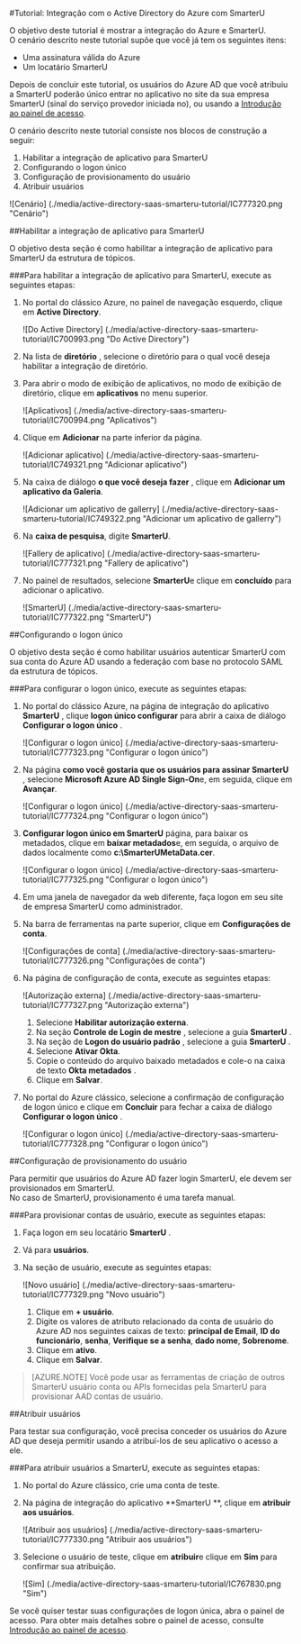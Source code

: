 <properties 
    pageTitle="Tutorial: Integração com o Active Directory do Azure com SmarterU | Microsoft Azure" 
    description="Saiba como usar SmarterU com o Azure Active Directory para habilitar o logon único, provisionamento automatizado e muito mais!" 
    services="active-directory" 
    authors="jeevansd"  
    documentationCenter="na" 
    manager="femila"/>
<tags 
    ms.service="active-directory" 
    ms.devlang="na" 
    ms.topic="article" 
    ms.tgt_pltfrm="na" 
    ms.workload="identity" 
    ms.date="09/19/2016" 
    ms.author="jeedes" />

#<a name="tutorial-azure-active-directory-integration-with-smarteru"></a>Tutorial: Integração com o Active Directory do Azure com SmarterU
  
O objetivo deste tutorial é mostrar a integração do Azure e SmarterU.  
O cenário descrito neste tutorial supõe que você já tem os seguintes itens:

-   Uma assinatura válida do Azure
-   Um locatário SmarterU
  
Depois de concluir este tutorial, os usuários do Azure AD que você atribuiu a SmarterU poderão único entrar no aplicativo no site da sua empresa SmarterU (sinal do serviço provedor iniciada no), ou usando a [Introdução ao painel de acesso](active-directory-saas-access-panel-introduction.md).
  
O cenário descrito neste tutorial consiste nos blocos de construção a seguir:

1.  Habilitar a integração de aplicativo para SmarterU
2.  Configurando o logon único
3.  Configuração de provisionamento do usuário
4.  Atribuir usuários

![Cenário] (./media/active-directory-saas-smarteru-tutorial/IC777320.png "Cenário")

##<a name="enabling-the-application-integration-for-smarteru"></a>Habilitar a integração de aplicativo para SmarterU
  
O objetivo desta seção é como habilitar a integração de aplicativo para SmarterU da estrutura de tópicos.

###<a name="to-enable-the-application-integration-for-smarteru-perform-the-following-steps"></a>Para habilitar a integração de aplicativo para SmarterU, execute as seguintes etapas:

1.  No portal do clássico Azure, no painel de navegação esquerdo, clique em **Active Directory**.

    ![Do Active Directory] (./media/active-directory-saas-smarteru-tutorial/IC700993.png "Do Active Directory")

2.  Na lista de **diretório** , selecione o diretório para o qual você deseja habilitar a integração de diretório.

3.  Para abrir o modo de exibição de aplicativos, no modo de exibição de diretório, clique em **aplicativos** no menu superior.

    ![Aplicativos] (./media/active-directory-saas-smarteru-tutorial/IC700994.png "Aplicativos")

4.  Clique em **Adicionar** na parte inferior da página.

    ![Adicionar aplicativo] (./media/active-directory-saas-smarteru-tutorial/IC749321.png "Adicionar aplicativo")

5.  Na caixa de diálogo **o que você deseja fazer** , clique em **Adicionar um aplicativo da Galeria**.

    ![Adicionar um aplicativo de gallerry] (./media/active-directory-saas-smarteru-tutorial/IC749322.png "Adicionar um aplicativo de gallerry")

6.  Na **caixa de pesquisa**, digite **SmarterU**.

    ![Fallery de aplicativo] (./media/active-directory-saas-smarteru-tutorial/IC777321.png "Fallery de aplicativo")

7.  No painel de resultados, selecione **SmarterU**e clique em **concluído** para adicionar o aplicativo.

    ![SmarterU] (./media/active-directory-saas-smarteru-tutorial/IC777322.png "SmarterU")

##<a name="configuring-single-sign-on"></a>Configurando o logon único
  
O objetivo desta seção é como habilitar usuários autenticar SmarterU com sua conta do Azure AD usando a federação com base no protocolo SAML da estrutura de tópicos.

###<a name="to-configure-single-sign-on-perform-the-following-steps"></a>Para configurar o logon único, execute as seguintes etapas:

1.  No portal do clássico Azure, na página de integração do aplicativo **SmarterU** , clique **logon único configurar** para abrir a caixa de diálogo **Configurar o logon único** .

    ![Configurar o logon único] (./media/active-directory-saas-smarteru-tutorial/IC777323.png "Configurar o logon único")

2.  Na página **como você gostaria que os usuários para assinar SmarterU** , selecione **Microsoft Azure AD Single Sign-On**e, em seguida, clique em **Avançar**.

    ![Configurar o logon único] (./media/active-directory-saas-smarteru-tutorial/IC777324.png "Configurar o logon único")

3.  **Configurar logon único em SmarterU** página, para baixar os metadados, clique em **baixar metadados**e, em seguida, o arquivo de dados localmente como **c:\\SmarterUMetaData.cer**.

    ![Configurar o logon único] (./media/active-directory-saas-smarteru-tutorial/IC777325.png "Configurar o logon único")

4.  Em uma janela de navegador da web diferente, faça logon em seu site de empresa SmarterU como administrador.

5.  Na barra de ferramentas na parte superior, clique em **Configurações de conta**.

    ![Configurações de conta] (./media/active-directory-saas-smarteru-tutorial/IC777326.png "Configurações de conta")

6.  Na página de configuração de conta, execute as seguintes etapas:

    ![Autorização externa] (./media/active-directory-saas-smarteru-tutorial/IC777327.png "Autorização externa")

    1.  Selecione **Habilitar autorização externa**.
    2.  Na seção **Controle de Login de mestre** , selecione a guia **SmarterU** .
    3.  Na seção de **Logon do usuário padrão** , selecione a guia **SmarterU** .
    4.  Selecione **Ativar Okta**.
    5.  Copie o conteúdo do arquivo baixado metadados e cole-o na caixa de texto **Okta metadados** .
    6.  Clique em **Salvar**.

7.  No portal do Azure clássico, selecione a confirmação de configuração de logon único e clique em **Concluir** para fechar a caixa de diálogo **Configurar o logon único** .

    ![Configurar o logon único] (./media/active-directory-saas-smarteru-tutorial/IC777328.png "Configurar o logon único")

##<a name="configuring-user-provisioning"></a>Configuração de provisionamento do usuário
  
Para permitir que usuários do Azure AD fazer login SmarterU, ele devem ser provisionados em SmarterU.  
No caso de SmarterU, provisionamento é uma tarefa manual.

###<a name="to-provision-a-user-accounts-perform-the-following-steps"></a>Para provisionar contas de usuário, execute as seguintes etapas:

1.  Faça logon em seu locatário **SmarterU** .

2.  Vá para **usuários**.

3.  Na seção de usuário, execute as seguintes etapas:

    ![Novo usuário] (./media/active-directory-saas-smarteru-tutorial/IC777329.png "Novo usuário")

    1.  Clique em **+ usuário**.
    2.  Digite os valores de atributo relacionado da conta de usuário do Azure AD nos seguintes caixas de texto: **principal de Email**, **ID do funcionário**, **senha**, **Verifique se a senha**, **dado nome**, **Sobrenome**.
    3.  Clique em **ativo**.
    4.  Clique em **Salvar**.

>[AZURE.NOTE] Você pode usar as ferramentas de criação de outros SmarterU usuário conta ou APIs fornecidas pela SmarterU para provisionar AAD contas de usuário.

##<a name="assigning-users"></a>Atribuir usuários
  
Para testar sua configuração, você precisa conceder os usuários do Azure AD que deseja permitir usando a atribuí-los de seu aplicativo o acesso a ele.

###<a name="to-assign-users-to-smarteru-perform-the-following-steps"></a>Para atribuir usuários a SmarterU, execute as seguintes etapas:

1.  No portal do Azure clássico, crie uma conta de teste.

2.  Na página de integração do aplicativo **SmarterU **, clique em **atribuir aos usuários**.

    ![Atribuir aos usuários] (./media/active-directory-saas-smarteru-tutorial/IC777330.png "Atribuir aos usuários")

3.  Selecione o usuário de teste, clique em **atribuir**e clique em **Sim** para confirmar sua atribuição.

    ![Sim] (./media/active-directory-saas-smarteru-tutorial/IC767830.png "Sim")
  
Se você quiser testar suas configurações de logon única, abra o painel de acesso. Para obter mais detalhes sobre o painel de acesso, consulte [Introdução ao painel de acesso](active-directory-saas-access-panel-introduction.md).